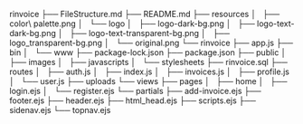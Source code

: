 rinvoice
├── FileStructure.md
├── README.md
├── resources
│   ├── color\ palette.png
│   └── logo
│       ├── logo-dark-bg.png
│       ├── logo-text-dark-bg.png
│       ├── logo-text-transparent-bg.png
│       ├── logo_transparent-bg.png
│       └── original.png
└── rinvoice
    ├── app.js
    ├── bin
    │   └── www
    ├── package-lock.json
    ├── package.json
    ├── public
    │   ├── images
    │   ├── javascripts
    │   └── stylesheets
    ├── rinvoice.sql
    ├── routes
    │   ├── auth.js
    │   ├── index.js
    │   ├── invoices.js
    │   ├── profile.js
    │   └── user.js
    ├── uploads
    └── views
        ├── pages
        │   ├── home
        │   ├── login.ejs
        │   └── register.ejs
        └── partials
            ├── add-invoice.ejs
            ├── footer.ejs
            ├── header.ejs
            ├── html_head.ejs
            ├── scripts.ejs
            ├── sidenav.ejs
            └── topnav.ejs